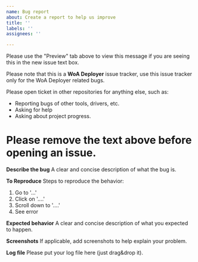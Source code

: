 ```yaml
---
name: Bug report
about: Create a report to help us improve
title: ''
labels: ''
assignees: ''

---
```


Please use the "Preview" tab above to view this message if you are seeing this in the new issue text box.

Please note that this is a **WoA Deployer** issue tracker, use this issue tracker only for the WoA Deployer related bugs.

Please open ticket in other repositories for anything else, such as:

- Reporting bugs of other tools, drivers, etc.
- Asking for help
- Asking about project progress.

# Please remove the text above before opening an issue.

**Describe the bug**
A clear and concise description of what the bug is.

**To Reproduce**
Steps to reproduce the behavior:

1. Go to '...'
2. Click on '....'
3. Scroll down to '....'
4. See error

**Expected behavior**
A clear and concise description of what you expected to happen.

**Screenshots**
If applicable, add screenshots to help explain your problem.

**Log file**
Please put your log file here (just drag&drop it).
